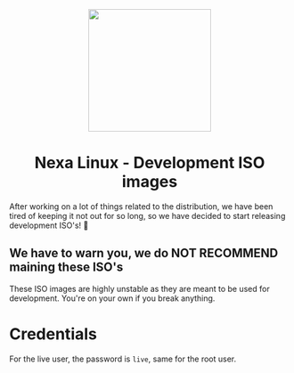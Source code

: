 <div align="center">
  <img height="220" src="https://nexalinux.xyz/brand/nexa2.png">
  <h1>Nexa Linux - Development ISO images</h1>
</div>

After working on a lot of things related to the distribution, we have been tired of keeping it not out for so long, so we have decided to start releasing development ISO's! 🎉

## We have to warn you, we do NOT RECOMMEND maining these ISO's
These ISO images are highly unstable as they are meant to be used for development. You're on your own if you break anything.

# Credentials
For the live user, the password is `live`, same for the root user.
